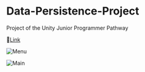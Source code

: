 # Data-Persistence-Project
Project of the Unity Junior Programmer Pathway

🔗<a href="https://play.unity.com/en/games/35e59364-64e0-4405-bb82-5c1a2c61d784/data-persistence-project">Link</a>

![Menu](https://github.com/user-attachments/assets/9ba8574a-8c41-407f-b7a7-a01e371bb330)

![Main](https://github.com/user-attachments/assets/73d3ff0d-372e-4859-8bd7-73f98b26f67b)
